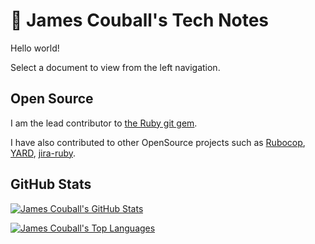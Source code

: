 # 🚀 James Couball's Tech Notes

Hello world!

Select a document to view from the left navigation.

## Open Source

I am the lead contributor to [the Ruby git gem](https://github.com/ruby-git/ruby-git).

I have also contributed to other OpenSource projects such as [Rubocop](https://github.com/rubocop/rubocop/pull/1699), [YARD](https://github.com/lsegal/yard/pull/1419), [jira-ruby](https://github.com/sumoheavy/jira-ruby/pull/215).

## GitHub Stats

[![James Couball's GitHub Stats](https://github-readme-stats.vercel.app/api?username=jcouball&theme=dark&show_icons=true)](https://github.com/jcouball/github-readme-stats)

[![James Couball's Top Languages](https://github-readme-stats.vercel.app/api/top-langs/?username=jcouball&theme=dark&show_icons=true)](https://github.com/jcouball/github-readme-stats)
